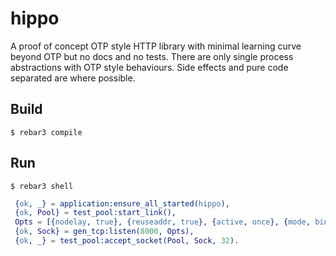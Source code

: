 hippo
=====

A proof of concept OTP style HTTP library with minimal learning curve beyond OTP but no docs and no tests. There are only single process abstractions with OTP style behaviours. Side effects and pure code separated are where possible.

Build
-----

    $ rebar3 compile

Run
---

    $ rebar3 shell

```erlang
 {ok, _} = application:ensure_all_started(hippo),
 {ok, Pool} = test_pool:start_link(),
 Opts = [{nodelay, true}, {reuseaddr, true}, {active, once}, {mode, binary}],
 {ok, Sock} = gen_tcp:listen(8000, Opts),
 {ok, _} = test_pool:accept_socket(Pool, Sock, 32).
```
